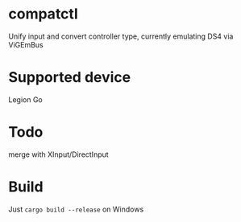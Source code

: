 # compatctl
Unify input and convert controller type, currently emulating DS4 via ViGEmBus

# Supported device
Legion Go

# Todo
merge with XInput/DirectInput

# Build
Just `cargo build --release` on Windows
